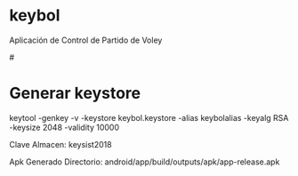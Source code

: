 # keybol
Aplicación de Control de Partido de Voley

#<h1>Generar keystore</h1>
<p>
keytool -genkey -v -keystore keybol.keystore -alias keybolalias -keyalg RSA -keysize 2048 -validity 10000
</p>
<p>
Clave Almacen: keysist2018
</p>
<p>
Apk Generado Directorio:  
android/app/build/outputs/apk/app-release.apk
</p>  
